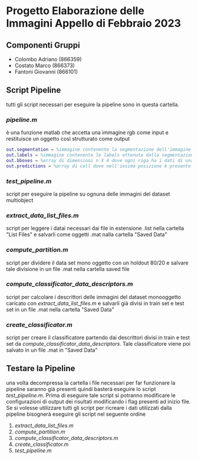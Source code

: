 
# Progetto Elaborazione delle Immagini Appello di Febbraio 2023

## Componenti Gruppi
- Colombo Adriano (866359)
- Costato Marco (866373)
- Fantoni Giovanni (866101)

## Script Pipeline
tutti gli script necessari per eseguire la pipeline sono in questa cartella.

### *pipeline.m*
è una funzione matlab che accetta una immagine rgb come input e restituisce un oggetto così strutturato come output

```matlab
out.segmentation = %immagine contenente la segmentazione dell'immagine di inpunt
out.labels = %immagine contenente le labels ottenute dalla segmentazione
out.bboxes = %array di dimensioni n X 4 dove ogni riga ha i dati di una bbox
out.predictions = %array di cell dove nell'iesima posizione è presente la predict dell'iesima bbox;
```

### *test_pipeline.m*
script per eseguire la pipeline su ognuna delle immagini del dataset multiobject

### *extract_data_list_files.m*
script per leggere i datai necessari dai file in estensione .list nella cartella "List Files" e salvarli come oggetti .mat nalla cartella "Saved Data"

### *compute_partition.m*
script per dividere il data set mono oggetto con un holdout 80/20 e salvare tale divisione in un file .mat nella cartella saved file

### *compute_classificator_data_descriptors.m*
script per calcolare i descrittori delle immagini del dataset monooggetto caricato con *extract_data_list_files.m* e salvarli già divisi in train set e test set in un file .mat nella cartella "Saved Data"

### *create_classificator.m*
script per creare il classificatore partendo dai descrittori divisi in train e test set da *compute_classificator_data_descriptors*. Tale classificatore viene poi salvato in un file .mat in "Saved Data"

## Testare la Pipeline
una volta decompressa la cartella i file necessari per far funzionare la pipeline saranno già presenti quindi basterà eseguire lo script *test_pipeline.m*. Prima di eseguire tale script si potranno modificare le configurazioni di output dei risultati modificando i flag presenti ad inizio file. Se si volesse utilizzare tutti gli script per ricreare i dati utilizzati dalla pipeline bisognerà eseguire gli script nel seguente ordine
1. *extract_data_list_files.m*
2. *compute_partition.m*
3. *compute_classificator_data_descriptors.m*
4. *create_classificator.m*
5. *test_pipeline.m*